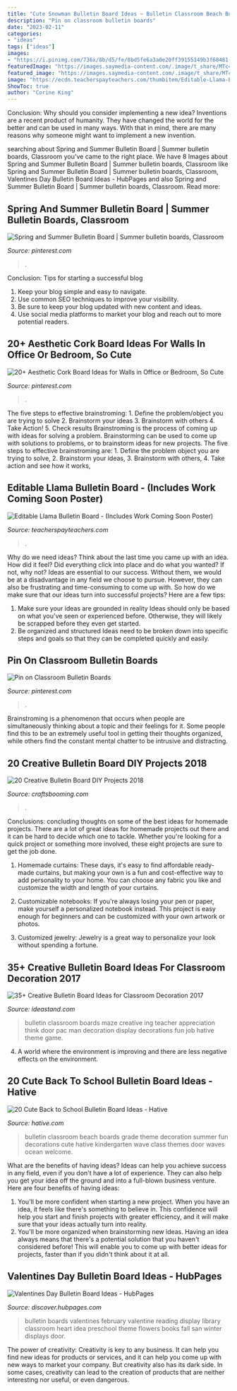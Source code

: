 ```yaml
---
title: "Cute Snowman Bulletin Board Ideas ~ Bulletin Classroom Beach Boards Grade Theme Decoration Summer Fun Decorations Cute Hative Kindergarten Wave Class Themes Door Waves Ocean Welcome"
description: "Pin on classroom bulletin boards"
date: "2023-02-11"
categories:
- "ideas"
tags: ["ideas"]
images:
- "https://i.pinimg.com/736x/8b/d5/fe/8bd5fe6a3a0e20ff39155149b3f68481--summer-bulletin-boards.jpg"
featuredImage: "https://images.saymedia-content.com/.image/t_share/MTc4MDI3NjMxMzcxMjMyODcy/valentines-day-bulletin-board-ideas.jpg"
featured_image: "https://images.saymedia-content.com/.image/t_share/MTc4MDI3NjMxMzcxMjMyODcy/valentines-day-bulletin-board-ideas.jpg"
image: "https://ecdn.teacherspayteachers.com/thumbitem/Editable-Llama-Bulletin-Board-Includes-Work-Coming-Soon-Poster--5082745-1575665706/original-5082745-1.jpg"
ShowToc: true
author: "Corine King"
---
```



Conclusion: Why should you consider implementing a new idea?
Inventions are a recent product of humanity. They have changed the world for the better and can be used in many ways. With that in mind, there are many reasons why someone might want to implement a new invention.

	

		
searching about Spring and Summer Bulletin Board | Summer bulletin boards, Classroom you've came to the right place. We have 8 Images about Spring and Summer Bulletin Board | Summer bulletin boards, Classroom like Spring and Summer Bulletin Board | Summer bulletin boards, Classroom, Valentines Day Bulletin Board Ideas - HubPages and also Spring and Summer Bulletin Board | Summer bulletin boards, Classroom. Read more:
		
    
## Spring And Summer Bulletin Board | Summer Bulletin Boards, Classroom

<img loading=lazy src="https://i.pinimg.com/736x/8b/d5/fe/8bd5fe6a3a0e20ff39155149b3f68481--summer-bulletin-boards.jpg" onerror="this.onerror=null;this.src='https://tse1.mm.bing.net/th?id=OIP.TWKzmv7UHe9Ef-WQtILilAHaFj&amp;pid=15.1';" alt="Spring and Summer Bulletin Board | Summer bulletin boards, Classroom">

_Source: pinterest.com_

>. 

	

Conclusion: Tips for starting a successful blog
1. Keep your blog simple and easy to navigate.
2. Use common SEO techniques to improve your visibility.
3. Be sure to keep your blog updated with new content and ideas.
4. Use social media platforms to market your blog and reach out to more potential readers.

    
## 20+ Aesthetic Cork Board Ideas For Walls In Office Or Bedroom, So Cute

<img loading=lazy src="https://i.pinimg.com/736x/65/ff/89/65ff8965f42cb3a21c35fed96a104c80.jpg" onerror="this.onerror=null;this.src='https://tse2.mm.bing.net/th?id=OIP.BW4deAwI7wP5FhRV0vFhGAHaP8&amp;pid=15.1';" alt="20+ Aesthetic Cork Board Ideas for Walls in Office or Bedroom, So Cute">

_Source: pinterest.com_

>. 

	

The five steps to effective brainstroming: 1. Define the problem/object you are trying to solve 2. Brainstorm your ideas 3. Brainstorm with others 4. Take Action! 5. Check results
Brainstroming is the process of coming up with ideas for solving a problem. Brainstorming can be used to come up with solutions to problems, or to brainstorm ideas for new projects. The five steps to effective brainstroming are: 1. Define the problem object you are trying to solve, 2. Brainstorm your ideas, 3. Brainstorm with others, 4. Take action and see how it works, 
    
## Editable Llama Bulletin Board - (Includes Work Coming Soon Poster)

<img loading=lazy src="https://ecdn.teacherspayteachers.com/thumbitem/Editable-Llama-Bulletin-Board-Includes-Work-Coming-Soon-Poster--5082745-1575665706/original-5082745-1.jpg" onerror="this.onerror=null;this.src='https://tse1.mm.bing.net/th?id=OIP.7HMRLZXe6FUGc_PC9VZNbwAAAA&amp;pid=15.1';" alt="Editable Llama Bulletin Board - (Includes Work Coming Soon Poster)">

_Source: teacherspayteachers.com_

>. 

	

Why do we need ideas?
Think about the last time you came up with an idea. How did it feel? Did everything click into place and do what you wanted? If not, why not?
Ideas are essential to our success. Without them, we would be at a disadvantage in any field we choose to pursue. However, they can also be frustrating and time-consuming to come up with. So how do we make sure that our ideas turn into successful projects? Here are a few tips: 

1) Make sure your ideas are grounded in reality 
Ideas should only be based on what you've seen or experienced before. Otherwise, they will likely be scrapped before they even get started. 
2) Be organized and structured 
Ideas need to be broken down into specific steps and goals so that they can be completed quickly and easily.

    
## Pin On Classroom Bulletin Boards

<img loading=lazy src="https://i.pinimg.com/736x/8c/b4/31/8cb431a4530e61c4e9d3a10697bed46d.jpg" onerror="this.onerror=null;this.src='https://tse1.mm.bing.net/th?id=OIP.iRdtrwoDMHu4xfa4fDtK9AHaNK&amp;pid=15.1';" alt="Pin on Classroom Bulletin Boards">

_Source: pinterest.com_

>. 

	

Brainstroming is a phenomenon that occurs when people are simultaneously thinking about a topic and their feelings for it. Some people find this to be an extremely useful tool in getting their thoughts organized, while others find the constant mental chatter to be intrusive and distracting.

    
## 20 Creative Bulletin Board DIY Projects 2018

<img loading=lazy src="https://craftsbooming.com/wp-content/uploads/2017/07/bulletin-board-diy/5-bulletin-board-diy-projects.jpg" onerror="this.onerror=null;this.src='https://tse1.mm.bing.net/th?id=OIP.RUDGIWqWg4DnGXpXUXI6yAHaKn&amp;pid=15.1';" alt="20 Creative Bulletin Board DIY Projects 2018">

_Source: craftsbooming.com_

>. 

	

Conclusions: concluding thoughts on some of the best ideas for homemade projects.
There are a lot of great ideas for homemade projects out there and it can be hard to decide which one to tackle. Whether you're looking for a quick project or something more involved, these eight projects are sure to get the job done. 
1. Homemade curtains: These days, it's easy to find affordable ready-made curtains, but making your own is a fun and cost-effective way to add personality to your home. You can choose any fabric you like and customize the width and length of your curtains.

2. Customizable notebooks: If you're always losing your pen or paper, make yourself a personalized notebook instead. This project is easy enough for beginners and can be customized with your own artwork or photos.

3. Customized jewelry: Jewelry is a great way to personalize your look without spending a fortune.

    
## 35+ Creative Bulletin Board Ideas For Classroom Decoration 2017

<img loading=lazy src="https://ideastand.com/wp-content/uploads/2017/07/bulletin-board/27-bulletin-board-ideas-for-classroom.jpg" onerror="this.onerror=null;this.src='https://tse3.mm.bing.net/th?id=OIP.suqLUsY-i87lOCKAFAk8EQAAAA&amp;pid=15.1';" alt="35+ Creative Bulletin Board Ideas for Classroom Decoration 2017">

_Source: ideastand.com_

>bulletin classroom boards maze creative ing teacher appreciation think door pac man decoration display decorations fun job hative theme game. 

	

4. A world where the environment is improving and there are less negative effects on the environment. 

    
## 20 Cute Back To School Bulletin Board Ideas - Hative

<img loading=lazy src="https://hative.com/wp-content/uploads/2014/06/back-to-school-ideas/4-waves-of-fun-bulletin-board.jpg" onerror="this.onerror=null;this.src='https://tse3.mm.bing.net/th?id=OIP.Fei76wcBU24k7JKPf6PURwHaE2&amp;pid=15.1';" alt="20 Cute Back to School Bulletin Board Ideas - Hative">

_Source: hative.com_

>bulletin classroom beach boards grade theme decoration summer fun decorations cute hative kindergarten wave class themes door waves ocean welcome. 

	

What are the benefits of having ideas?
Ideas can help you achieve success in any field, even if you don't have a lot of experience. They can also help you get your idea off the ground and into a full-blown business venture. Here are four benefits of having ideas: 
1. You'll be more confident when starting a new project. When you have an idea, it feels like there's something to believe in. This confidence will help you start and finish projects with greater efficiency, and it will make sure that your ideas actually turn into reality. 
2. You'll be more organized when brainstorming new ideas. Having an idea always means that there's a potential solution that you haven't considered before! This will enable you to come up with better ideas for projects, faster than if you didn't think about it at all. 

    
## Valentines Day Bulletin Board Ideas - HubPages

<img loading=lazy src="https://images.saymedia-content.com/.image/t_share/MTc4MDI3NjMxMzcxMjMyODcy/valentines-day-bulletin-board-ideas.jpg" onerror="this.onerror=null;this.src='https://tse1.mm.bing.net/th?id=OIP.ABhhthL7DseDrsy8-ZHjKAHaFj&amp;pid=15.1';" alt="Valentines Day Bulletin Board Ideas - HubPages">

_Source: discover.hubpages.com_

>bulletin boards valentines february valentine reading display library classroom heart idea preschool theme flowers books fall san winter displays door. 

	

The power of creativity:
Creativity is key to any business. It can help you find new ideas for products or services, and it can help you come up with new ways to market your company. But creativity also has its dark side. In some cases, creativity can lead to the creation of products that are neither interesting nor useful, or even dangerous.

